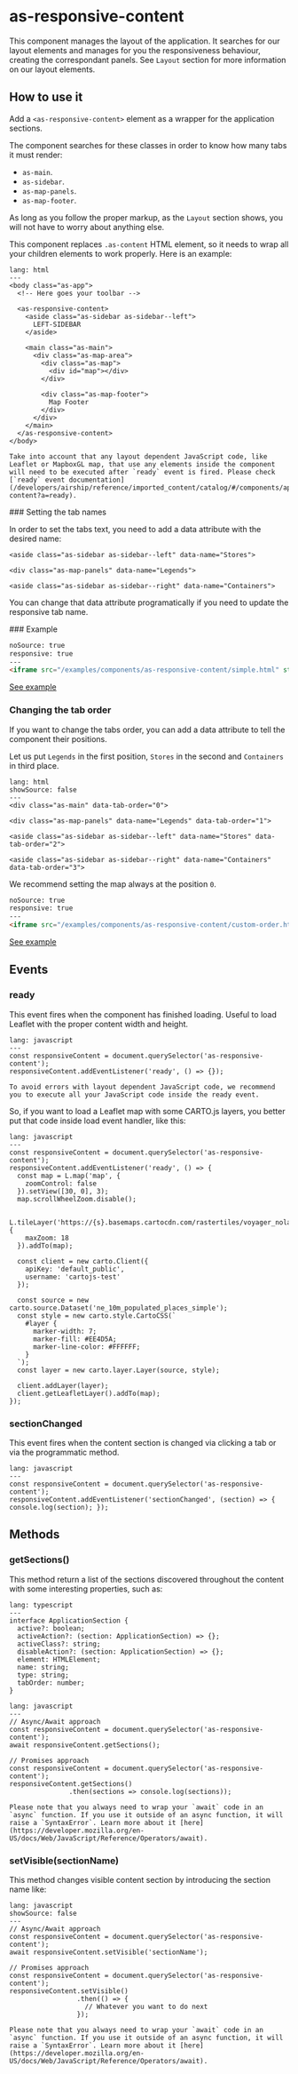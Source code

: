 # as-responsive-content

This component manages the layout of the application. It searches for our layout elements and manages for you the responsiveness behaviour, creating the correspondant panels. See `Layout` section for more information on our layout elements.

## How to use it

Add a `<as-responsive-content>` element as a wrapper for the application sections.

The component searches for these classes in order to know how many tabs it must render:
- `as-main`.
- `as-sidebar`.
- `as-map-panels`.
- `as-map-footer`.

As long as you follow the proper markup, as the `Layout` section shows, you will not have to worry about anything else.

This component replaces `.as-content` HTML element, so it needs to wrap all your children elements to work properly. Here is an example:

```code
lang: html
---
<body class="as-app">
  <!-- Here goes your toolbar -->

  <as-responsive-content>
    <aside class="as-sidebar as-sidebar--left">
      LEFT-SIDEBAR
    </aside>

    <main class="as-main">
      <div class="as-map-area">
        <div class="as-map">
          <div id="map"></div>
        </div>

        <div class="as-map-footer">
          Map Footer
        </div>
      </div>
    </main>
  </as-responsive-content>
</body>
```

```hint|directive
Take into account that any layout dependent JavaScript code, like Leaflet or MapboxGL map, that use any elements inside the component will need to be executed after `ready` event is fired. Please check [`ready` event documentation](/developers/airship/reference/imported_content/catalog/#/components/application-content?a=ready).
```

### Setting the tab names

In order to set the tabs text, you need to add a data attribute with the desired name:

`<aside class="as-sidebar as-sidebar--left" data-name="Stores">`

`<div class="as-map-panels" data-name="Legends">`

`<aside class="as-sidebar as-sidebar--right" data-name="Containers">`

You can change that data attribute programatically if you need to update the responsive tab name.

### Example

```html
noSource: true
responsive: true
---
<iframe src="/examples/components/as-responsive-content/simple.html" style="width: 100%; height: 100%;">
```
[See example](/developers/airship/examples/#example-simple)

### Changing the tab order

If you want to change the tabs order, you can add a data attribute to tell the component their positions.

Let us put `Legends` in the first position, `Stores` in the second and `Containers` in third place.

```code
lang: html
showSource: false
---
<div class="as-main" data-tab-order="0">

<div class="as-map-panels" data-name="Legends" data-tab-order="1">

<aside class="as-sidebar as-sidebar--left" data-name="Stores" data-tab-order="2">

<aside class="as-sidebar as-sidebar--right" data-name="Containers" data-tab-order="3">
```

We recommend setting the map always at the position `0`.

```html
noSource: true
responsive: true
---
<iframe src="/examples/components/as-responsive-content/custom-order.html" style="width: 100%; height: 100%;">
```

[See example](/developers/airship/examples/#example-custom-order)

## Events

### **ready**

This event fires when the component has finished loading. Useful to load Leaflet with the proper content width and height.

```code
lang: javascript
---
const responsiveContent = document.querySelector('as-responsive-content');
responsiveContent.addEventListener('ready', () => {});
```

```hint|directive
To avoid errors with layout dependent JavaScript code, we recommend you to execute all your JavaScript code inside the ready event.
```

So, if you want to load a Leaflet map with some CARTO.js layers, you better put that code inside load event handler, like this:
```code
lang: javascript
---
const responsiveContent = document.querySelector('as-responsive-content');
responsiveContent.addEventListener('ready', () => {
  const map = L.map('map', {
    zoomControl: false
  }).setView([30, 0], 3);
  map.scrollWheelZoom.disable();

  L.tileLayer('https://{s}.basemaps.cartocdn.com/rastertiles/voyager_nolabels/{z}/{x}/{y}.png', {
    maxZoom: 18
  }).addTo(map);

  const client = new carto.Client({
    apiKey: 'default_public',
    username: 'cartojs-test'
  });

  const source = new carto.source.Dataset('ne_10m_populated_places_simple');
  const style = new carto.style.CartoCSS(`
    #layer {
      marker-width: 7;
      marker-fill: #EE4D5A;
      marker-line-color: #FFFFFF;
    }
  `);
  const layer = new carto.layer.Layer(source, style);

  client.addLayer(layer);
  client.getLeafletLayer().addTo(map);
});
```

### **sectionChanged**

This event fires when the content section is changed via clicking a tab or via the programmatic method.

```code
lang: javascript
---
const responsiveContent = document.querySelector('as-responsive-content');
responsiveContent.addEventListener('sectionChanged', (section) => { console.log(section); });
```

## Methods

### **getSections()**

This method return a list of the sections discovered throughout the content with some interesting properties, such as:

```code
lang: typescript
---
interface ApplicationSection {
  active?: boolean;
  activeAction?: (section: ApplicationSection) => {};
  activeClass?: string;
  disableAction?: (section: ApplicationSection) => {};
  element: HTMLElement;
  name: string;
  type: string;
  tabOrder: number;
}
```

```code
lang: javascript
---
// Async/Await approach
const responsiveContent = document.querySelector('as-responsive-content');
await responsiveContent.getSections();

// Promises approach
const responsiveContent = document.querySelector('as-responsive-content');
responsiveContent.getSections()
               .then(sections => console.log(sections));
```
```hint|directive
Please note that you always need to wrap your `await` code in an `async` function. If you use it outside of an async function, it will raise a `SyntaxError`. Learn more about it [here](https://developer.mozilla.org/en-US/docs/Web/JavaScript/Reference/Operators/await).
```

### **setVisible(sectionName)**

This method changes visible content section by introducing the section name like:

```code
lang: javascript
showSource: false
---
// Async/Await approach
const responsiveContent = document.querySelector('as-responsive-content');
await responsiveContent.setVisible('sectionName');

// Promises approach
const responsiveContent = document.querySelector('as-responsive-content');
responsiveContent.setVisible()
                 .then(() => {
                   // Whatever you want to do next
                 });
```
```hint|directive
Please note that you always need to wrap your `await` code in an `async` function. If you use it outside of an async function, it will raise a `SyntaxError`. Learn more about it [here](https://developer.mozilla.org/en-US/docs/Web/JavaScript/Reference/Operators/await).
```
